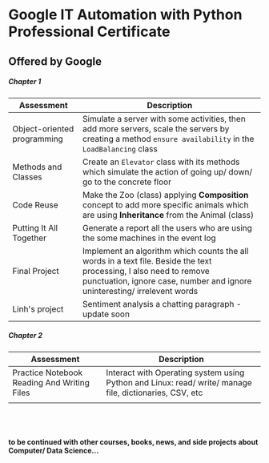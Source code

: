 # Google IT Automation with Python Professional Certificate
## Offered by Google

##### Chapter 1

| Assessment | Description |
| ----------- | ----------- |
| Object-oriented programming | Simulate a server with some activities, then add more servers, scale the servers by creating a method `ensure availability` in the `LoadBalancing` class  |
| Methods and Classes | Create an `Elevator` class with its methods which simulate the action of going up/ down/ go to the concrete floor |
| Code Reuse | Make the Zoo (class) applying **Composition** concept to add more specific animals which are using **Inheritance** from the Animal (class) |
| Putting It All Together | Generate a report all the users who are using the some machines in the event log  |
| Final Project | Implement an algorithm which counts the all words in a text file. Beside the text processing, I also need to remove punctuation, ignore case, number and ignore uninteresting/ irrelevent words |
| Linh's project | Sentiment analysis a chatting paragraph - update soon|

##### Chapter 2

| Assessment | Description |
| ----------- | ----------- |
| Practice Notebook Reading And Writing Files | Interact with Operating system using Python and Linux: read/ write/ manage file, dictionaries, CSV, etc  |
|  |   |

<br><br>
#### **to be continued with other courses, books, news, and side projects about Computer/ Data Science...**
